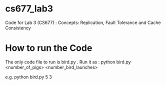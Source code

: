 cs677_lab3
==========

Code for Lab 3 (CS677) : Concepts: Replication, Fault Tolerance and Cache Consistency

How to run the Code
===================

The only code file to run is bird.py . Run it as : 
python bird.py <number_of_pigs> <number_bird_launches>

e.g. python bird.py 5 3
